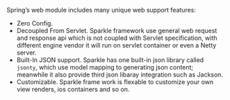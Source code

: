 
Spring’s web module includes many unique web support features:

* Zero Config. 
* Decoupled From Servlet. Sparkle framework use general web request and response api which is not coupled with Servlet specification, with different engine vendor it will run on servlet container or even a Netty server.
* Built-In JSON support. Sparkle has one built-in json library called `jsonty`, which use model mapping to generating json content; meanwhile it also provide third json libaray integration such as Jackson.
* Customizable. Sparkle frame work is flexable to customize your own view renders, ios containers and so on.

